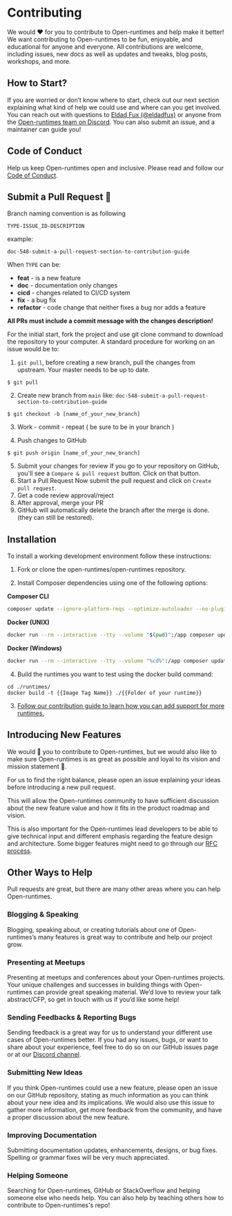 
# Contributing

We would ❤️ for you to contribute to Open-runtimes and help make it better! We want contributing to Open-runtimes to be fun, enjoyable, and educational for anyone and everyone. All contributions are welcome, including issues, new docs as well as updates and tweaks, blog posts, workshops, and more.

## How to Start?

If you are worried or don’t know where to start, check out our next section explaining what kind of help we could use and where can you get involved. You can reach out with questions to [Eldad Fux (@eldadfux)](https://twitter.com/eldadfux) or anyone from the [Open-runtimes team on Discord](https://discord.gg/fP6W2qEzfQ). You can also submit an issue, and a maintainer can guide you!

## Code of Conduct

Help us keep Open-runtimes open and inclusive. Please read and follow our [Code of Conduct](/CODE_OF_CONDUCT.md).

## Submit a Pull Request 🚀

Branch naming convention is as following

`TYPE-ISSUE_ID-DESCRIPTION`

example:

```
doc-548-submit-a-pull-request-section-to-contribution-guide
```

When `TYPE` can be:

- **feat** - is a new feature
- **doc** - documentation only changes
- **cicd** - changes related to CI/CD system
- **fix** - a bug fix
- **refactor** - code change that neither fixes a bug nor adds a feature

**All PRs must include a commit message with the changes description!**

For the initial start, fork the project and use git clone command to download the repository to your computer. A standard procedure for working on an issue would be to:

1. `git pull`, before creating a new branch, pull the changes from upstream. Your master needs to be up to date.

```
$ git pull
```

2. Create new branch from `main` like: `doc-548-submit-a-pull-request-section-to-contribution-guide`<br/>

```
$ git checkout -b [name_of_your_new_branch]
```

3. Work - commit - repeat ( be sure to be in your branch )

4. Push changes to GitHub

```
$ git push origin [name_of_your_new_branch]
```

5. Submit your changes for review
   If you go to your repository on GitHub, you'll see a `Compare & pull request` button. Click on that button.
6. Start a Pull Request
   Now submit the pull request and click on `Create pull request`.
7. Get a code review approval/reject
8. After approval, merge your PR
9. GitHub will automatically delete the branch after the merge is done. (they can still be restored).
## Installation

To install a working development environment follow these instructions:

1. Fork or clone the open-runtimes/open-runtimes repository.

2. Install Composer dependencies using one of the following options:

**Composer CLI**
```bash
composer update --ignore-platform-reqs --optimize-autoloader --no-plugins --no-scripts --prefer-dist
```

**Docker (UNIX)**

```bash
docker run --rm --interactive --tty --volume "$(pwd)":/app composer update --ignore-platform-reqs --optimize-autoloader --no-plugins --no-scripts --prefer-dist
```

**Docker (Windows)**

```bash
docker run --rm --interactive --tty --volume "%cd%":/app composer update --ignore-platform-reqs --optimize-autoloader --no-plugins --no-scripts --prefer-dist
```

4. Build the runtimes you want to test using the docker build command:
```
cd ./runtimes/
docker build -t {{Image Tag Name}} ./{{Folder of your runtime}}
```

3. [Follow our contribution guide to learn how you can add support for more runtimes.](https://github.com/appwrite/php-runtimes/blob/main/docs/add-runtime.md)

## Introducing New Features

We would 💖 you to contribute to Open-runtimes, but we would also like to make sure Open-runtimes is as great as possible and loyal to its vision and mission statement 🙏.

For us to find the right balance, please open an issue explaining your ideas before introducing a new pull request.

This will allow the Open-runtimes community to have sufficient discussion about the new feature value and how it fits in the product roadmap and vision.

This is also important for the Open-runtimes lead developers to be able to give technical input and different emphasis regarding the feature design and architecture. Some bigger features might need to go through our [RFC process](https://github.com/appwrite/rfc).

## Other Ways to Help

Pull requests are great, but there are many other areas where you can help Open-runtimes.

### Blogging & Speaking

Blogging, speaking about, or creating tutorials about one of Open-runtimes’s many features is great way to contribute and help our project grow.

### Presenting at Meetups

Presenting at meetups and conferences about your Open-runtimes projects. Your unique challenges and successes in building things with Open-runtimes can provide great speaking material. We’d love to review your talk abstract/CFP, so get in touch with us if you’d like some help!

### Sending Feedbacks & Reporting Bugs

Sending feedback is a great way for us to understand your different use cases of Open-runtimes better. If you had any issues, bugs, or want to share about your experience, feel free to do so on our GitHub issues page or at our [Discord channel](https://discord.gg/fP6W2qEzfQ).

### Submitting New Ideas

If you think Open-runtimes could use a new feature, please open an issue on our GitHub repository, stating as much information as you can think about your new idea and its implications. We would also use this issue to gather more information, get more feedback from the community, and have a proper discussion about the new feature.

### Improving Documentation

Submitting documentation updates, enhancements, designs, or bug fixes. Spelling or grammar fixes will be very much appreciated.

### Helping Someone

Searching for Open-runtimes, GitHub or StackOverflow and helping someone else who needs help. You can also help by teaching others how to contribute to Open-runtimes's repo!
